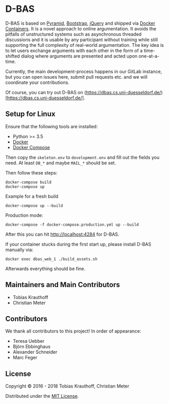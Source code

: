 # D-BAS

D-BAS is based on [Pyramid](http://www.pylonsproject.org/), [Bootstrap](http://getbootstrap.com/),
[jQuery](https://jquery.com/) and shipped via [Docker Containers](https://www.docker.com/). It is a novel approach to online
argumentation. It avoids the pitfalls of  unstructured systems such as asynchronous threaded discussions and it is
usable by any participant without training while still supporting the full complexity  of real-world argumentation.
The key idea is to let users exchange arguments  with each other in the form of a time-shifted dialog where arguments
are presented and acted upon one-at-a-time.

Currently, the main development-process happens in our GitLab instance, but you
can open issues here, submit pull requests etc. and we will coordinate your
contributions.

Of course, you can try out D-BAS on (https://dbas.cs.uni-duesseldorf.de/)[https://dbas.cs.uni-duesseldorf.de/].

## Setup for Linux

Ensure that the following tools are installed:

* Python >= 3.5
* [Docker](https://docs.docker.com/engine/installation/)
* [Docker Compose](https://docs.docker.com/compose/install/)

Then copy the `skeleton.env` to `development.env` and fill out the fields you need.
At least `DB_*` and maybe `MAIL_*` should be set.

Then follow these steps:

    docker-compose build
    docker-compose up

Example for a fresh build

    docker-compose up --build

Production mode:

    docker-compose -f docker-compose.production.yml up --build

After this you can hit [http://localhost:4284](http://localhost:4284) for D-BAS.

If your container stucks during the first start up, please install D-BAS manually via:

    docker exec dbas_web_1 ./build_assets.sh

Afterwards everything should be fine.


## Maintainers and Main Contributors

* Tobias Krauthoff
* Christian Meter


## Contributors

We thank all contributors to this project! In order of appearance:

* Teresa Uebber
* Björn Ebbinghaus
* Alexander Schneider
* Marc Feger


## License

Copyright © 2016 - 2018 Tobias Krauthoff, Christian Meter

Distributed under the [MIT License](https://gitlab.cs.uni-duesseldorf.de/project/dbas/raw/master/LICENSE).
